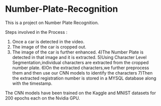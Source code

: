 # Number-Plate-Recognition

This is a project on Number Plate Recognition.

Steps involved in the Process :

1. Once a car is detected in the video.
2. The image of the car is cropped out.
3. The image of the car is further enhanced.
4)The Number Plate is detected in that image and it is extracted.
5)Using Character Level Segmentation,individual characters are extracted from the cropped number plate.
6)On the extracted characters,we further preprocess them and then use our CNN models to identify the characters
7)Then the extracted registration number is stored in a MYSQL database along with the timestamp.



The CNN models have been trained on the Kaggle and MNIST datasets for 200 epochs each on the Nvidia GPU.

